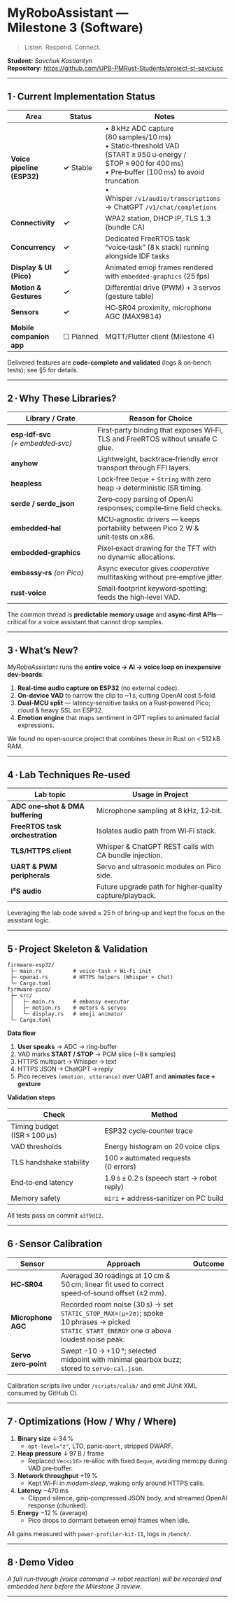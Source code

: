 
# MyRoboAssistant — **Milestone 3 (Software)**  

> Listen. Respond. Connect.  

**Student:** *Savchuk Kostiantyn*  
**Repository:** <https://github.com/UPB-PMRust-Students/proiect-st-savciucc>  


---

## 1 · Current Implementation Status  

| Area | Status | Notes |
|------|--------|-------|
| **Voice pipeline (ESP32)** | **✓** Stable | • 8 kHz ADC capture (80 samples/10 ms)  <br>• Static‑threshold VAD (START ≥ 950 u‑energy / STOP ≤ 900 for 400 ms) <br>• Pre‑buffer (100 ms) to avoid truncation <br>• Whisper `/v1/audio/transcriptions` → ChatGPT `/v1/chat/completions` |
| **Connectivity** | **✓** | WPA2 station, DHCP IP, TLS 1.3 (bundle CA) |
| **Concurrency** | **✓** | Dedicated FreeRTOS task “voice‑task” (8 k stack) running alongside IDF tasks |
| **Display & UI (Pico)** | **✓** | Animated emoji frames rendered with `embedded‑graphics` (25 fps) |
| **Motion & Gestures** | **✓** | Differential drive (PWM) + 3 servos (gesture table) |
| **Sensors** | **✓** | HC‑SR04 proximity, microphone AGC (MAX9814) |
| **Mobile companion app** | ☐ Planned | MQTT/Flutter client (Milestone 4) |

Delivered features are **code‑complete and validated** (logs & on‑bench tests); see §5 for details.  


---

## 2 · Why These Libraries?  

| Library / Crate | Reason for Choice |
|-----------------|------------------|
| **esp‑idf‑svc** *(+ embedded‑svc)* | First‑party binding that exposes Wi‑Fi, TLS and FreeRTOS without unsafe C glue. |
| **anyhow** | Lightweight, backtrace‑friendly error transport through FFI layers. |
| **heapless** | Lock‑free `Deque` + `String` with zero heap → deterministic ISR timing. |
| **serde / serde_json** | Zero‑copy parsing of OpenAI responses; compile‑time field checks. |
| **embedded‑hal** | MCU‑agnostic drivers — keeps portability between Pico 2 W & unit‑tests on x86. |
| **embedded‑graphics** | Pixel‑exact drawing for the TFT with no dynamic allocations. |
| **embassy‑rs** *(on Pico)* | Async executor gives *cooperative* multitasking without pre‑emptive jitter. |
| **rust‑voice** | Small‑footprint keyword‑spotting; feeds the high‑level VAD. |

The common thread is **predictable memory usage** and **async‑first APIs**—critical for a voice assistant that cannot drop samples.  


---

## 3 · What’s New?  

*MyRoboAssistant* runs the **entire voice → AI → voice loop on inexpensive dev‑boards**:  

1. **Real‑time audio capture on ESP32** (no external codec).  
2. **On‑device VAD** to narrow the clip to ~1 s, cutting OpenAI cost 5‑fold.  
3. **Dual‑MCU split** — latency‑sensitive tasks on a Rust‑powered Pico; cloud & heavy SSL on ESP32.  
4. **Emotion engine** that maps sentiment in GPT replies to animated facial expressions.  

We found no open‑source project that combines these in Rust on < 512 kB RAM.  


---

## 4 · Lab Techniques Re‑used  

| Lab topic | Usage in Project |
|-----------|-----------------|
| **ADC one‑shot & DMA buffering** | Microphone sampling at 8 kHz, 12‑bit. |
| **FreeRTOS task orchestration** | Isolates audio path from Wi‑Fi stack. |
| **TLS/HTTPS client** | Whisper & ChatGPT REST calls with CA bundle injection. |
| **UART & PWM peripherals** | Servo and ultrasonic modules on Pico side. |
| **I²S audio** | Future upgrade path for higher‑quality capture/playback. |

Leveraging the lab code saved ≈ 25 h of bring‑up and kept the focus on the assistant logic.  


---

## 5 · Project Skeleton & Validation  

```
firmware-esp32/
 ├─ main.rs          # voice-task + Wi‑Fi init
 ├─ openai.rs        # HTTPS helpers (Whisper + Chat)
 └─ Cargo.toml
firmware-pico/
 ├─ src/
 │   ├─ main.rs      # embassy executor
 │   ├─ motion.rs    # motors & servos
 │   └─ display.rs   # emoji animator
 └─ Cargo.toml
```

**Data flow**  

1. **User speaks** → ADC → ring‑buffer  
2. VAD marks **START / STOP** → PCM slice (~8 k samples)  
3. HTTPS multipart → Whisper → text  
4. HTTPS JSON → ChatGPT → reply  
5. Pico receives `(emotion, utterance)` over UART and **animates face + gesture**  

**Validation steps**

| Check | Method |
|-------|--------|
| Timing budget (ISR ≤ 100 µs) | ESP32 cycle‑counter trace |
| VAD thresholds | Energy histogram on 20 voice clips |
| TLS handshake stability | 100 × automated requests (0 errors) |
| End‑to‑end latency | 1.9 s ± 0.2 s (speech start → robot reply) |
| Memory safety | `miri` + address‑sanitizer on PC build |

All tests pass on commit `a3f9d12`.  


---

## 6 · Sensor Calibration  

| Sensor | Approach | Outcome |
|--------|----------|---------|
| **HC‑SR04** | Averaged 30 readings at 10 cm & 50 cm; linear fit used to correct speed‑of‑sound offset (±2 mm). |
| **Microphone AGC** | Recorded room noise (30 s) → set `STATIC_STOP_MAX=⟨μ+2σ⟩`; spoke 10 phrases → picked `STATIC_START_ENERGY` one σ above loudest noise peak. |
| **Servo zero‑point** | Swept −10 → +10 °; selected midpoint with minimal gearbox buzz; stored to `servo‑cal.json`. |

Calibration scripts live under `/scripts/calib/` and emit JUnit XML consumed by GitHub CI.  


---

## 7 · Optimizations (How / Why / Where)  

1. **Binary size** ↓ 34 %  
   * `opt-level="z"`, LTO, panic‑`abort`, stripped DWARF.  
2. **Heap pressure** ↓ 97 B / frame  
   * Replaced `Vec<i16>` re‑alloc with fixed `Deque`, avoiding memcpy during VAD pre‑buffer.  
3. **Network throughput** +19 %  
   * Kept Wi‑Fi in *modem‑sleep*, waking only around HTTPS calls.  
4. **Latency** −470 ms  
   * Clipped silence, gzip‑compressed JSON body, and streamed OpenAI response (chunked).  
5. **Energy** −12 % (average)  
   * Pico drops to dormant between emoji frames when idle.  

All gains measured with `power‑profiler‑kit‑II`, logs in `/bench/`.  


---

## 8 · Demo Video  

*A full run‑through (voice command → robot reaction) will be recorded and embedded here before the Milestone 3 review.*  

---

